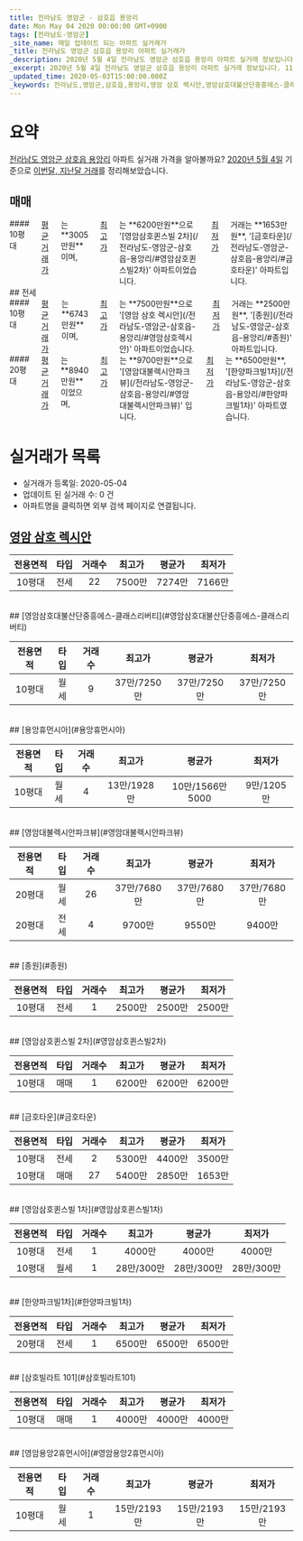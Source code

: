 ```yaml
---
title: 전라남도 영암군 - 삼호읍 용앙리
date: Mon May 04 2020 00:00:00 GMT+0900
tags: [전라남도-영암군]
_site_name: 매일 업데이트 되는 아파트 실거래가
_title: 전라남도 영암군 삼호읍 용앙리 아파트 실거래가
_description: 2020년 5월 4일 전라남도 영암군 삼호읍 용앙리 아파트 실거래 정보입니다. 11건 아파트 정보가 있습니다.
_excerpt: 2020년 5월 4일 전라남도 영암군 삼호읍 용앙리 아파트 실거래 정보입니다. 11건 아파트 정보가 있습니다.
_updated_time: 2020-05-03T15:00:00.000Z
_keywords: 전라남도,영암군,삼호읍,용앙리,영암 삼호 렉시안,영암삼호대불산단중흥에스-클래스리버티,용앙휴먼시아,영암대불렉시안파크뷰,종원,영암삼호퀸스빌 2차,금호타운,영암삼호퀸스빌 1차,한양파크빌1차,삼호빌라트 101,영암용앙2휴먼시아
---
```





# 요약
<ins>전라남도 영암군 삼호읍 용앙리</ins> 아파트 실거래 가격을 알아볼까요? <ins>2020년 5월 4일</ins> 기준으로 <ins>이번달, 지난달 거래</ins>를 정리해보았습니다.

## 매매
<div class="container">
<div class="twelve columns" markdown="1">
#### 10평대
<ins>평균 거래가</ins>는 **3005만원**이며, <ins>최고가</ins>는 **6200만원**으로 '[영암삼호퀸스빌 2차](/전라남도-영암군-삼호읍-용앙리/#영암삼호퀸스빌2차)' 아파트이었습니다. <ins>최저가</ins> 거래는 **1653만원**, '[금호타운](/전라남도-영암군-삼호읍-용앙리/#금호타운)' 아파트입니다.
</div>
</div>
## 전세
<div class="container">
<div class="six columns" markdown="1">
#### 10평대
<ins>평균 거래가</ins>는 **6743만원**이며, <ins>최고가</ins>는 **7500만원**으로 '[영암 삼호 렉시안](/전라남도-영암군-삼호읍-용앙리/#영암삼호렉시안)' 아파트이었습니다. <ins>최저가</ins> 거래는 **2500만원**, '[종원](/전라남도-영암군-삼호읍-용앙리/#종원)' 아파트입니다.
</div>
<div class="six columns" markdown="1">
#### 20평대
<ins>평균 거래가</ins>는 **8940만원**이었으며, <ins>최고가</ins>는 **9700만원**으로 '[영암대불렉시안파크뷰](/전라남도-영암군-삼호읍-용앙리/#영암대불렉시안파크뷰)' 입니다. <ins>최저가</ins>는 **6500만원**, '[한양파크빌1차](/전라남도-영암군-삼호읍-용앙리/#한양파크빌1차)' 아파트였습니다.
</div>
</div>



# 실거래가 목록
- 실거래가 등록일: 2020-05-04
- 업데이트 된 실거래 수: 0 건
- 아파트명을 클릭하면 외부 검색 페이지로 연결됩니다.

## [영암 삼호 렉시안](#영암삼호렉시안)

|전용면적|타입|거래수|최고가|평균가|최저가|
|:---:|:---:|:---:|:---:|:---:|:---:|
|10평대|<span class="deal-type-2">전세</span>|22|7500만|7274만|7166만|

<br/>
## [영암삼호대불산단중흥에스-클래스리버티](#영암삼호대불산단중흥에스-클래스리버티)

|전용면적|타입|거래수|최고가|평균가|최저가|
|:---:|:---:|:---:|:---:|:---:|:---:|
|10평대|<span class="deal-type-3">월세</span>|9|37만/7250만|37만/7250만|37만/7250만|

<br/>
## [용앙휴먼시아](#용앙휴먼시아)

|전용면적|타입|거래수|최고가|평균가|최저가|
|:---:|:---:|:---:|:---:|:---:|:---:|
|10평대|<span class="deal-type-3">월세</span>|4|13만/1928만|10만/1566만5000|9만/1205만|

<br/>
## [영암대불렉시안파크뷰](#영암대불렉시안파크뷰)

|전용면적|타입|거래수|최고가|평균가|최저가|
|:---:|:---:|:---:|:---:|:---:|:---:|
|20평대|<span class="deal-type-3">월세</span>|26|37만/7680만|37만/7680만|37만/7680만|
|20평대|<span class="deal-type-2">전세</span>|4|9700만|9550만|9400만|

<br/>
## [종원](#종원)

|전용면적|타입|거래수|최고가|평균가|최저가|
|:---:|:---:|:---:|:---:|:---:|:---:|
|10평대|<span class="deal-type-2">전세</span>|1|2500만|2500만|2500만|

<br/>
## [영암삼호퀸스빌 2차](#영암삼호퀸스빌2차)

|전용면적|타입|거래수|최고가|평균가|최저가|
|:---:|:---:|:---:|:---:|:---:|:---:|
|10평대|<span class="deal-type-1">매매</span>|1|6200만|6200만|6200만|

<br/>
## [금호타운](#금호타운)

|전용면적|타입|거래수|최고가|평균가|최저가|
|:---:|:---:|:---:|:---:|:---:|:---:|
|10평대|<span class="deal-type-2">전세</span>|2|5300만|4400만|3500만|
|10평대|<span class="deal-type-1">매매</span>|27|5400만|2850만|1653만|

<br/>
## [영암삼호퀸스빌 1차](#영암삼호퀸스빌1차)

|전용면적|타입|거래수|최고가|평균가|최저가|
|:---:|:---:|:---:|:---:|:---:|:---:|
|10평대|<span class="deal-type-2">전세</span>|1|4000만|4000만|4000만|
|10평대|<span class="deal-type-3">월세</span>|1|28만/300만|28만/300만|28만/300만|

<br/>
## [한양파크빌1차](#한양파크빌1차)

|전용면적|타입|거래수|최고가|평균가|최저가|
|:---:|:---:|:---:|:---:|:---:|:---:|
|20평대|<span class="deal-type-2">전세</span>|1|6500만|6500만|6500만|

<br/>
## [삼호빌라트 101](#삼호빌라트101)

|전용면적|타입|거래수|최고가|평균가|최저가|
|:---:|:---:|:---:|:---:|:---:|:---:|
|10평대|<span class="deal-type-1">매매</span>|1|4000만|4000만|4000만|

<br/>
## [영암용앙2휴먼시아](#영암용앙2휴먼시아)

|전용면적|타입|거래수|최고가|평균가|최저가|
|:---:|:---:|:---:|:---:|:---:|:---:|
|10평대|<span class="deal-type-3">월세</span>|1|15만/2193만|15만/2193만|15만/2193만|

<br/>



